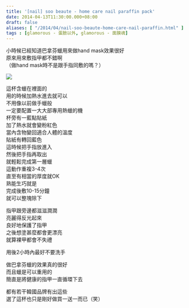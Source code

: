 ```yaml
---
title: '[nail] soo beaute - home care nail paraffin pack'
date: 2014-04-13T11:30:00.000+08:00
draft: false
aliases: [ "/2014/04/nail-soo-beaute-home-care-nail-paraffin.html" ]
tags : [glamorous - 蛋臉以外, glamorous - 面膜魂]
---
```


小時候已經知道巴拿芬蠟用來做hand mask效果很好  
原來用來敷指甲都不錯啊  
（做hand mask時不是跟手指同敷的嗎？）  

[![](https://3.bp.blogspot.com/-hv5tmGQ1xJc/XDGBZ9m7G5I/AAAAAAAAEZo/cMnarExupQsiJuKcaVDmoaCjgZ3RBrHAACLcBGAs/s640/04.jpg)](https://3.bp.blogspot.com/-hv5tmGQ1xJc/XDGBZ9m7G5I/AAAAAAAAEZo/cMnarExupQsiJuKcaVDmoaCjgZ3RBrHAACLcBGAs/s1600/04.jpg)

這杯含蠟在裡面的  
用的時候加熱水進去就可以  
不用像以前做手蠟般  
一定要配置一大大部專用熱蠟的機  
杯旁有一藍點貼紙  
加了熱水就會變粉紅色  
當內含物變回適合人體的溫度  
貼紙有轉回藍色  
這時候把手指放進入  
然後把手指再取出  
就輕鬆完成第一層蠟  
這動作重複3-4次  
直至有相當的厚度就OK  
熟能生巧就是  
完成後敷10-15分鐘  
就可以整塊除下  
  
指甲跟旁邊都滋滋潤潤  
亮麗得反光起來  
良好地保護了指甲  
之後想塗甚麼都會更漂亮  
就算裸甲都會不失禮  
  
用後2小時內最好不要洗手  
  
做巴拿芬蠟的效果真的很好  
而且蠟是可以重用的  
簡直是將健康的指甲一直循環下去  
  
都有若干韓國品牌有出這些  
選了這杯也只是剛好做買一送一而已（笑）